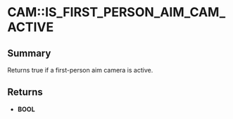 # CAM::IS_FIRST_PERSON_AIM_CAM_ACTIVE

## Summary
Returns true if a first-person aim camera is active.

## Returns
* **BOOL**